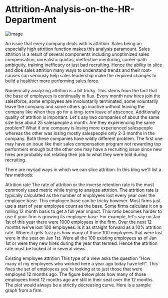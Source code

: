 # Attrition-Analysis-on-the-HR-Department

![image](https://encrypted-tbn0.gstatic.com/images?q=tbn%3AANd9GcTFEMQI2MNTi17VSm3hvuIoeTKT38RSljljF2_HYS5JtmNudQDA&usqp=CAU)


An issue that every company deals with is attrition. Sales being an especially high attrition function makes this analysis paramount. Sales attrition is a result of several components including unoptimized sales compensation, unrealistic quotas, ineffective mentoring, career-path ambiguity, training inefficacy or just bad recruiting. Hence the ability to slice and dice sales attrition many ways to understand trends and their root-causes can seriously help sales leadership make the required changes to build a healthier more performing sales force.

Numerically analyzing attrition is a bit tricky. This stems from the fact that the base of employees is continually in flux. Every month new hires join the salesforce, some employees are involuntarily terminated, some voluntarily leave the company and some others go inactive without leaving the company like when they go for a long-term leave of abscence. Additionally quality of attrition is important. Let's say two companies of about the same size lose about 25 salespeople a month. Are they experiencing the same problem? What if one company is losing more experienced salespeople whereas the other was losing mostly salespeople only 2-3 months in the company. Both these companies have wildly different problem. The first one may have an issue like their sales compensation program not rewarding top performers enough but the other one may have a recruiting issue since new hires are probably not relating their job to what they were told during recruiting.

There are myriad ways in which we can slice attrition. In this blog we'll list a few methods:

Attrition rate
The rate of attrition or the inverse retention rate is the most commonly used metric while trying to analyze attrition. The attrition rate is typically calculated as the number of employees lost every year over the employee base. This employee base can be tricky however. Most firms just use a start of year employee count as the base. Some firms calculate it on a rolling 12 month basis to get a full year impact. This ratio becomes harder to use if your firm is growing its employee base. For example, let's say on Jan 1st of this year there were 1000 employees in the firm. Over the next 12 months we've lost 100 employees. Is it as straight forward as a 10% attrition rate. Where it gets fuzzy is how many of those 100 employees that were lost were in the seat on Jan 1st. Were all the 100 existing employees as of Jan 1st or were they new hires during the year that termed. Hence the attrition rate must be looked at in several views.

Existing employee attrition
This type of a view asks the question "How many of my employees who worked here a year ago today have left". This fixes the set of employees you're looking at to just those that were employed 12 months ago. The figure below plots how many of those employees hired 12 months ago are still in their seat over the 12 months. The plot would always be a strictly decreasing curve. Here is a sample graph from a firm.


